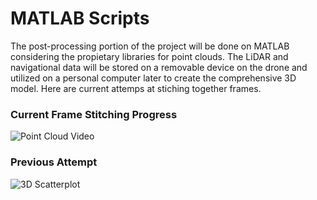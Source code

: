 # MATLAB Scripts
The post-processing portion of the project will be done on MATLAB considering the propietary libraries for point clouds. The LiDAR and navigational data will be stored on a removable device on the drone and utilized on a personal computer later to create the comprehensive 3D model. Here are current attemps at stiching together frames.

### Current Frame Stitching Progress

![Point Cloud Video]("https://github.com/cgreen18/Auburn-REU-on-UAVs/blob/master/MATLAB/brenden_conor_2.gif")


### Previous Attempt

![3D Scatterplot](https://github.com/cgreen18/Auburn-REU-on-UAVs/blob/master/MATLAB/flexx_heatmap_animation.gif )
